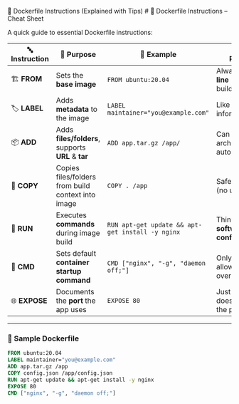 🧱 Dockerfile Instructions (Explained with Tips)
    # 🐳 Dockerfile Instructions – Cheat Sheet

A quick guide to essential Dockerfile instructions:

| 🔤 **Instruction** | 🧠 **Purpose**                                               | 🧪 **Example**                                     | 💡 **Tip to Remember**                        |
|-------------------|-------------------------------------------------------------|---------------------------------------------------|-----------------------------------------------|
| 🏗️ **FROM**        | Sets the **base image**                                     | `FROM ubuntu:20.04`                               | Always the **first line** (starts the build)  |
| 🏷️ **LABEL**       | Adds **metadata** to the image                              | `LABEL maintainer="you@example.com"`              | Like a **tag** for information/search         |
| 📦 **ADD**         | Adds **files/folders**, supports **URL** & **tar**          | `ADD app.tar.gz /app/`                            | Can **unzip** archives automatically          |
| 📁 **COPY**        | Copies files/folders from build context into image          | `COPY . /app`                                     | Safer than ADD (no unzip/URL)                 |
| 🔧 **RUN**         | Executes **commands** during image build                    | `RUN apt-get update && apt-get install -y nginx`  | Think: **Install software or configure**      |
| 🚀 **CMD**         | Sets default **container startup command**                 | `CMD ["nginx", "-g", "daemon off;"]`              | Only one `CMD` allowed; can be overridden     |
| 🌐 **EXPOSE**      | Documents the **port** the app uses                         | `EXPOSE 80`                                       | Just **informs**, doesn’t publish the port    |

---

### 📘 Sample Dockerfile

```Dockerfile
FROM ubuntu:20.04
LABEL maintainer="you@example.com"
ADD app.tar.gz /app
COPY config.json /app/config.json
RUN apt-get update && apt-get install -y nginx
EXPOSE 80
CMD ["nginx", "-g", "daemon off;"]